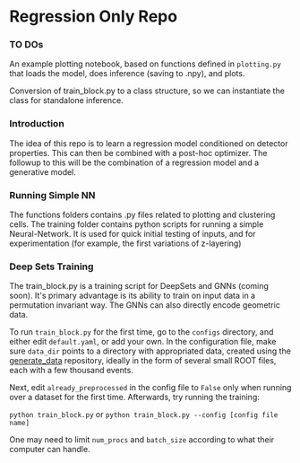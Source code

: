 # Regression Only Repo
### TO DOs
An example plotting notebook, based on functions defined in `plotting.py` that loads the model, does inference (saving to .npy), and plots.

Conversion of train_block.py to a class structure, so we can instantiate the class for standalone inference.

### Introduction
The idea of this repo is to learn a regression model conditioned on detector properties.  This can then be combined with a post-hoc optimizer.  The followup to this will be the combination of a regression model and a generative model.


### Running Simple NN
The functions folders contains .py files related to plotting and clustering cells. The training folder contains python scripts for running a simple Neural-Network. It is used for quick initial testing of inputs, and for experimentation (for example, the first variations of z-layering)

### Deep Sets Training
The train_block.py is a training script for DeepSets and GNNs (coming soon). It's primary advantage is its ability to train on input data in a permutation invariant way. The GNNs can also directly encode geometric data.

To run `train_block.py` for the first time, go to the `configs` directory, and either edit `default.yaml`, or add your own.
In the configuration file, make sure `data_dir` points to a directory with appropriated data, created using the [generate_data](https://github.com/eiccodesign/generate_data) repository, ideally in the form of several small ROOT files, each with a few thousand events.

Next, edit `already_preprocessed` in the config file to `False` only when running over a dataset for the first time. Afterwards, try running the training:

```python train_block.py```
or 
```python train_block.py --config [config file name]```

One may need to limit `num_procs` and `batch_size` according to what their computer can handle.
